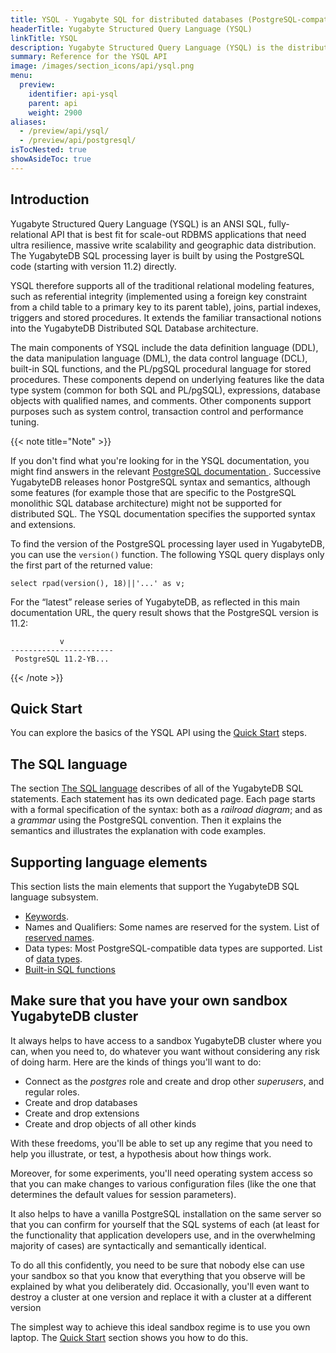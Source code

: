 ```yaml
---
title: YSQL - Yugabyte SQL for distributed databases (PostgreSQL-compatible)
headerTitle: Yugabyte Structured Query Language (YSQL)
linkTitle: YSQL
description: Yugabyte Structured Query Language (YSQL) is the distributed SQL API for PostgreSQL-compatible YugabyteDB.
summary: Reference for the YSQL API
image: /images/section_icons/api/ysql.png
menu:
  preview:
    identifier: api-ysql
    parent: api
    weight: 2900
aliases:
  - /preview/api/ysql/
  - /preview/api/postgresql/
isTocNested: true
showAsideToc: true
---
```


## Introduction

Yugabyte Structured Query Language (YSQL) is an ANSI SQL, fully-relational API that is best fit for scale-out RDBMS applications that need ultra resilience, massive write scalability and geographic data distribution. The YugabyteDB SQL processing layer is built by using the PostgreSQL code (starting with version 11.2) directly.

YSQL therefore supports all of the traditional relational modeling features, such as referential integrity (implemented using a foreign key constraint from a child table to a primary key to its parent table), joins, partial indexes, triggers and stored procedures. It extends the familiar transactional notions into the YugabyteDB Distributed SQL Database architecture.

The main components of YSQL include the data definition language (DDL), the data manipulation language (DML), the data control language (DCL), built-in SQL functions, and the PL/pgSQL procedural language for stored procedures. These components depend on underlying features like the data type system (common for both SQL and PL/pgSQL), expressions, database objects with qualified names, and comments. Other components support purposes such as system control, transaction control and performance tuning.

{{< note title="Note" >}}

If you don't find what you're looking for in the YSQL documentation, you might find answers in the relevant <a href="https://www.postgresql.org/docs/11/index.html" target="_blank">PostgreSQL documentation <i class="fas fa-external-link-alt"></i></a>. Successive YugabyteDB releases honor PostgreSQL syntax and semantics, although some features (for example those that are specific to the PostgreSQL monolithic SQL database architecture) might not be supported for distributed SQL. The YSQL documentation specifies the supported syntax and extensions.

To find the version of the PostgreSQL processing layer used in YugabyteDB, you can use the `version()` function. The following YSQL query displays only the first part of the returned value:

```plpgsql
select rpad(version(), 18)||'...' as v;
```

For the “latest” release series of YugabyteDB, as reflected in this main documentation URL,
the query result shows that the PostgreSQL version is 11.2:

```
           v
-----------------------
 PostgreSQL 11.2-YB...
```

{{< /note >}}

## Quick Start

You can explore the basics of the YSQL API using the [Quick Start](../../quick-start/explore/ysql/) steps.

## The SQL language

The section [The SQL language](./the-sql-language) describes of all of the YugabyteDB SQL statements. Each statement has its own dedicated page. Each page starts with a formal specification of the syntax: both as a _railroad diagram_; and as a _grammar_ using the PostgreSQL convention. Then it explains the semantics and illustrates the explanation with code examples.

## Supporting language elements

This section lists the main elements that support the YugabyteDB SQL language subsystem.

- [Keywords](keywords).
- Names and Qualifiers: Some names are reserved for the system. List of [reserved names](reserved_names).
- Data types: Most PostgreSQL-compatible data types are supported. List of [data types](datatypes/).
- [Built-in SQL functions](exprs/)

## Make sure that you have your own sandbox YugabyteDB cluster

It always helps to have access to a sandbox YugabyteDB cluster where you can, when you need to, do whatever you want without considering any risk of doing harm. Here are the kinds of things you'll want to do:

- Connect as the _postgres_ role and create and drop other _superusers_, and regular roles.
- Create and drop databases
- Create and drop extensions
- Create and drop objects of all other kinds

With these freedoms, you'll be able to set up any regime that you need to help you illustrate, or test, a hypothesis about how things work.

Moreover, for some experiments, you'll need operating system access so that you can make changes to various configuration files (like the one that determines the default values for session parameters).

It also helps to have a vanilla PostgreSQL installation on the same server so that you can confirm for yourself that the SQL systems of each (at least for the functionality that application developers use, and in the overwhelming majority of cases) are syntactically and semantically identical.

To do all this confidently, you need to be sure that nobody else can use your sandbox so that you know that everything that you observe will be explained by what you deliberately did. Occasionally, you'll even want to destroy a cluster at one version and replace it with a cluster at a different version 

The simplest way to achieve this ideal sandbox regime is to use you own laptop. The [Quick Start](../../quick-start/explore/ysql/) section shows you how to do this.